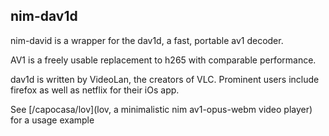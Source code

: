 
nim-dav1d
---------

nim-david is a wrapper for the dav1d, a fast, portable av1 decoder.

AV1 is a freely usable replacement to h265 with comparable performance.

dav1d is written by VideoLan, the creators of VLC. Prominent users include firefox as well as netflix for their iOs app.

See [/capocasa/lov](lov, a minimalistic nim av1-opus-webm video player) for a usage example
